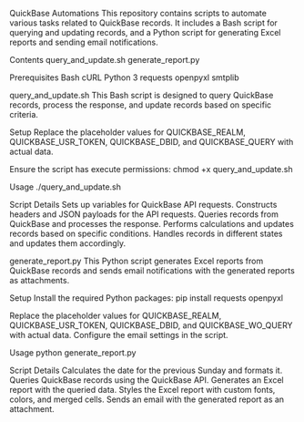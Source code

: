 QuickBase Automations
This repository contains scripts to automate various tasks related to QuickBase records. It includes a Bash script for querying and updating records, and a Python script for generating Excel reports and sending email notifications.

Contents
query_and_update.sh
generate_report.py

Prerequisites
Bash
cURL
Python 3
requests
openpyxl
smtplib

query_and_update.sh
This Bash script is designed to query QuickBase records, process the response, and update records based on specific criteria.

Setup
Replace the placeholder values for QUICKBASE_REALM, QUICKBASE_USR_TOKEN, QUICKBASE_DBID, and QUICKBASE_QUERY with actual data.

Ensure the script has execute permissions:
chmod +x query_and_update.sh

Usage
./query_and_update.sh

Script Details
Sets up variables for QuickBase API requests.
Constructs headers and JSON payloads for the API requests.
Queries records from QuickBase and processes the response.
Performs calculations and updates records based on specific conditions.
Handles records in different states and updates them accordingly.

generate_report.py
This Python script generates Excel reports from QuickBase records and sends email notifications with the generated reports as attachments.

Setup
Install the required Python packages:
pip install requests openpyxl

Replace the placeholder values for QUICKBASE_REALM, QUICKBASE_USR_TOKEN, QUICKBASE_DBID, and QUICKBASE_WO_QUERY with actual data.
Configure the email settings in the script.

Usage
python generate_report.py

Script Details
Calculates the date for the previous Sunday and formats it.
Queries QuickBase records using the QuickBase API.
Generates an Excel report with the queried data.
Styles the Excel report with custom fonts, colors, and merged cells.
Sends an email with the generated report as an attachment.
